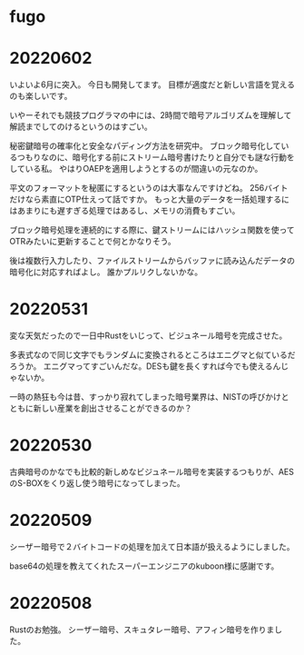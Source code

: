 # fugo

# 20220602

いよいよ6月に突入。
今日も開発してます。
目標が適度だと新しい言語を覚えるのも楽しいです。

いやーそれでも競技プログラマの中には、2時間で暗号アルゴリズムを理解して解読までしてのけるというのはすごい。

秘密鍵暗号の確率化と安全なパディング方法を研究中。
ブロック暗号化しているつもりなのに、暗号化する前にストリーム暗号書けたりと自分でも謎な行動をしている私。
やはりOAEPを適用しようとするのが間違いの元なのか。

平文のフォーマットを秘匿にするというのは大事なんですけどね。
256バイトだけなら素直にOTP仕えって話ですか。
もっと大量のデータを一括処理するにはあまりにも遅すぎる処理ではあるし、メモリの消費もすごい。

ブロック暗号処理を連続的にする際に、鍵ストリームにはハッシュ関数を使ってOTRみたいに更新することで何とかなりそう。

後は複数行入力したり、ファイルストリームからバッファに読み込んだデータの暗号化に対応すればよし。
誰かプルリクしないかな。

# 20220531

変な天気だったので一日中Rustをいじって、ビジュネール暗号を完成させた。

多表式なので同じ文字でもランダムに変換されるところはエニグマと似ているだろうか。
エニグマってすごいんだな。DESも鍵を長くすれば今でも使えるんじゃないか。

一時の熱狂も今は昔、すっかり寂れてしまった暗号業界は、NISTの呼びかけとともに新しい産業を創出させることができるのか？

# 20220530

古典暗号のかなでも比較的新しめなビジュネール暗号を実装するつもりが、AESのS-BOXをくり返し使う暗号になってしまった。

# 20220509

シーザー暗号で２バイトコードの処理を加えて日本語が扱えるようにしました。

base64の処理を教えてくれたスーパーエンジニアのkuboon様に感謝です。

# 20220508

Rustのお勉強。
シーザー暗号、スキュタレー暗号、アフィン暗号を作りました。
